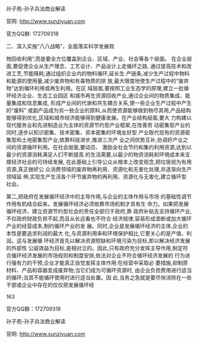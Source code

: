孙子苑-孙子兵法商业解读

官网: http://www.sunziyuan.com

官方QQ群: 172709318

二、深入实施“八八战略”，全面落实科学发展观

物回收利用”,而是要全方位覆盖到企业、区域、产业、社会等各个层面。
在企业层面,要促使企业从生产理念、工艺设计、产品设计上走循环之路,
通过提高技术和改进工艺,节能降耗;通过组织企业内的物料循环,延长生
产链条,减少生产过程中物料和能源的使用量,减少废弃物和有毒物质的排
放,最大限度地使生产过程中的“废弃物”达到循环利用或再生利用。在区
域层面,要按照工业生态学的原理,建立一批循环经济企业、生态工业园区
和城市再生资源回收产业,通过企业间的物质集成、能量集成和信息集成,
形成产业间的代谢和共生耦合关系,使一些企业生产过程中产生的“废料”
或副产品成为另一些企业的原料,从而使资源能够做到物尽其用,产品结构
能够得到优化,区域和城市经济能够得到健康发展。在产业结构层面,要大
力构建以现代服务业和先进制造业为主体的资源节约型产业框架,在改善劳
动密集型产业的同时,逐步以知识密集、技术密集、资本密集的环境友好型
产业取代现有的资源密集型和土地密集型产业;依靠科技进步,推进三次产
业之间优势互补,协调好产业之间的资源循环利用。在社会层面,要动员、
激励全社会节约和集约利用资源,达到以最少的资源消耗满足人们不断提高
的生活需要,以最少的物资消耗和环境成本来支撑经济社会的可持续发展,
在此基础上引导公众从根本上改变观念,把垃圾视为有用资源,真正做好公
众消费领域的废弃物再利用、资源化和无害化处理,并逐渐向生产领域延
伸,实现生产生活各个环节废弃物的再利用、资源化与无害化,建立循环型
社会。

第二,把政府在发展循环经济中的主导作用,与企业的主体作用与市场
的基础性调节作用有机结合起来。发展循环经济必须依靠市场机制才具有生
命力。如果把发展循环经济、建立资源节约型社会的责任全部归于政府,靠
政府补贴去支持循环产业,不仅政府财政负担不起,而且从长远看也不符合
经济规律,容易形成垄断或加大循环产业的经营成本,制约循环产业的发
展。同时,企业是发展循环经济的主体,企业的本性是要追求利润的最大
化,与资源利用率和环境保护相比,它更关心的是产值、利润。这与发展循
环经济首先以解决资源短缺和环境污染为目标,即以解决经济发展的外部性
公益效益为目标,是相对立的。因此,只有政府充分发挥主导作用,制定符
合循环经济发展的市场规则和制度安排,依法对企业不符合循环经济发展的
行为进行强有力的干预,企业才能真正自觉发挥主体作用:在经营中采取必
要措施,抑制原材料、产品和容器变成废弃物;当它们成为可循环资源时,
由企业负担费用进行适当的循环;当其不能循环使用时进行适当处置。因
此,当务之急就是要尽快消除在一些干部或企业中存在的仅仅把发展循环经

163

官方QQ群：172709318

孙子苑-孙子兵法商业解读

官网: http://www.sunziyuan.com